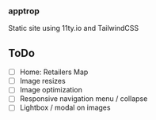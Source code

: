 ### apptrop

Static site using 11ty.io and TailwindCSS

## ToDo

- [ ] Home: Retailers Map
- [ ] Image resizes
- [ ] Image optimization
- [ ] Responsive navigation menu / collapse
- [ ] Lightbox / modal on images
